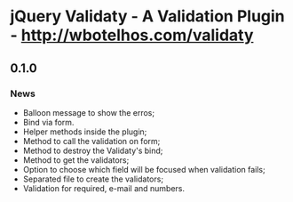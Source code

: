 # jQuery Validaty - A Validation Plugin - http://wbotelhos.com/validaty

## 0.1.0

### News

+ Balloon message to show the erros;
+ Bind via form.
+ Helper methods inside the plugin;
+ Method to call the validation on form;
+ Method to destroy the Validaty's bind;
+ Method to get the validators;
+ Option to choose which field will be focused when validation fails;
+ Separated file to create the validators;
+ Validation for required, e-mail and numbers.

